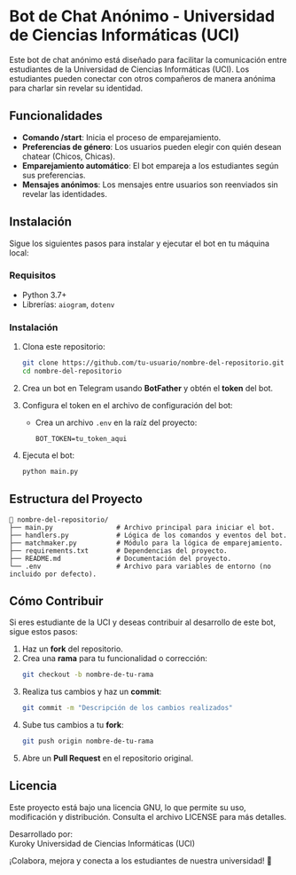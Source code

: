 
# Bot de Chat Anónimo - Universidad de Ciencias Informáticas (UCI)

Este bot de chat anónimo está diseñado para facilitar la comunicación entre estudiantes de la Universidad de Ciencias Informáticas (UCI). Los estudiantes pueden conectar con otros compañeros de manera anónima para charlar sin revelar su identidad.

## Funcionalidades

- **Comando /start**: Inicia el proceso de emparejamiento.
- **Preferencias de género**: Los usuarios pueden elegir con quién desean chatear (Chicos, Chicas).
- **Emparejamiento automático**: El bot empareja a los estudiantes según sus preferencias.
- **Mensajes anónimos**: Los mensajes entre usuarios son reenviados sin revelar las identidades.

## Instalación

Sigue los siguientes pasos para instalar y ejecutar el bot en tu máquina local:

### Requisitos

- Python 3.7+
- Librerías: `aiogram`, `dotenv`

### Instalación

1. Clona este repositorio:
   ```bash
   git clone https://github.com/tu-usuario/nombre-del-repositorio.git
   cd nombre-del-repositorio
   ```

2. Crea un bot en Telegram usando **BotFather** y obtén el **token** del bot.

3. Configura el token en el archivo de configuración del bot:
   - Crea un archivo `.env` en la raíz del proyecto:
     ```env
     BOT_TOKEN=tu_token_aqui
     ```

4. Ejecuta el bot:
   ```bash
   python main.py
   ```

## Estructura del Proyecto

```
📁 nombre-del-repositorio/
├── main.py                # Archivo principal para iniciar el bot.
├── handlers.py            # Lógica de los comandos y eventos del bot.
├── matchmaker.py          # Módulo para la lógica de emparejamiento.
├── requirements.txt       # Dependencias del proyecto.
├── README.md              # Documentación del proyecto.
└── .env                   # Archivo para variables de entorno (no incluido por defecto).
```

## Cómo Contribuir

Si eres estudiante de la UCI y deseas contribuir al desarrollo de este bot, sigue estos pasos:

1. Haz un **fork** del repositorio.
2. Crea una **rama** para tu funcionalidad o corrección:
   ```bash
   git checkout -b nombre-de-tu-rama
   ```
3. Realiza tus cambios y haz un **commit**:
   ```bash
   git commit -m "Descripción de los cambios realizados"
   ```
4. Sube tus cambios a tu **fork**:
   ```bash
   git push origin nombre-de-tu-rama
   ```
5. Abre un **Pull Request** en el repositorio original.

## Licencia

Este proyecto está bajo una licencia GNU, lo que permite su uso, modificación y distribución. Consulta el archivo LICENSE para más detalles.

Desarrollado por:  
Kuroky 
Universidad de Ciencias Informáticas (UCI)

¡Colabora, mejora y conecta a los estudiantes de nuestra universidad! 🌟
